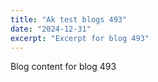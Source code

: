 ```yaml
---
title: "Ak test blogs 493"
date: "2024-12-31"
excerpt: "Excerpt for blog 493"
---
```


Blog content for blog 493